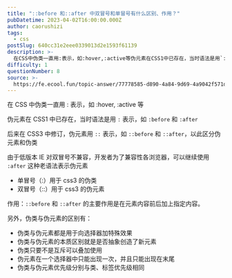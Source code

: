 ```yaml
---
title: "::before 和::after 中双冒号和单冒号有什么区别、作用？"
pubDatetime: 2023-04-02T16:00:00.000Z
author: caorushizi
tags:
  - css
postSlug: 640cc31e2eee0339013d2e1593f61139
description: >-
  在CSS中伪类一直用:表示，如:hover,:active等伪元素在CSS1中已存在，当时语法是用`:`表示，如`:before`和`:after`后来在CSS3中修订，伪元素用`::`表示，如`::
difficulty: 1
questionNumber: 8
source: >-
  https://fe.ecool.fun/topic-answer/77778585-d890-4a84-9d69-4a9042f571d7?orderBy=updateTime&order=desc&tagId=11
---
```


在 CSS 中伪类一直用 : 表示，如 :hover, :active 等

伪元素在 CSS1 中已存在，当时语法是用 `:` 表示，如 `:before` 和 `:after`

后来在 CSS3 中修订，伪元素用 `::` 表示，如 `::before` 和 `::after`，以此区分伪元素和伪类

由于低版本 IE 对双冒号不兼容，开发者为了兼容性各浏览器，可以继续使用 `:after` 这种老语法表示伪元素

- 单冒号（:）用于 css3 的伪类
- 双冒号（::）用于 css3 的伪元素

作用：`::before` 和 `::after` 的主要作用是在元素内容前后加上指定内容。

另外，伪类与伪元素的区别有：

- 伪类与伪元素都是用于向选择器加特殊效果
- 伪类与伪元素的本质区别就是是否抽象创造了新元素
- 伪类只要不是互斥可以叠加使用
- 伪元素在一个选择器中只能出现一次，并且只能出现在末尾
- 伪类与伪元素优先级分别与类、标签优先级相同
